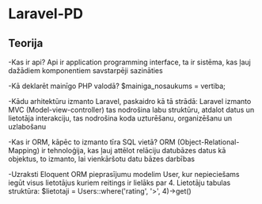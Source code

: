 # Laravel-PD

## Teorija

-Kas ir api?
    Api ir application programming interface, ta ir sistēma, kas ļauj dažādiem komponentiem savstarpēji sazināties

-Kā deklarēt mainīgo PHP valodā?
    $mainiga_nosaukums = vertiba;

-Kādu arhitektūru izmanto Laravel, paskaidro kā tā strādā:
    Laravel izmanto MVC (Model-view-controller) tas nodrošina labu struktūru, atdalot datus un lietotāja interakciju, tas nodrošina koda uzturēšanu, organizēšanu un uzlabošanu

-Kas ir ORM, kāpēc to izmanto tīra SQL vietā?
    ORM (Object-Relational-Mapping) ir tehnoloģija, kas ļauj attēlot relāciju datubāzes datus kā objektus, to izmanto, lai vienkāršotu datu bāzes darbības

-Uzraksti Eloquent ORM pieprasījumu modelim User, kur nepieciešams iegūt visus lietotājus kuriem reitings ir lielāks par 4. Lietotāju tabulas struktūra:
    $lietotaji = Users::where('rating', '>', 4)->get()

